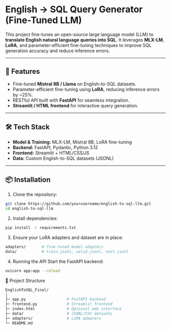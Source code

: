 # English → SQL Query Generator (Fine-Tuned LLM)

This project fine-tunes an open-source large language model (LLM) to **translate English natural language queries into SQL**. It leverages **MLX-LM**, **LoRA**, and parameter-efficient fine-tuning techniques to improve SQL generation accuracy and reduce inference errors.

---

## 🚀 Features

- Fine-tuned **Mistral 8B / Llama** on English-to-SQL datasets.
- Parameter-efficient fine-tuning using **LoRA**, reducing inference errors by ~25%.
- RESTful API built with **FastAPI** for seamless integration.
- **Streamlit / HTML frontend** for interactive query generation.

---

## 🛠 Tech Stack

- **Model & Training:** MLX-LM, Mistral 8B, LoRA fine-tuning  
- **Backend:** FastAPI, Pydantic, Python 3.12  
- **Frontend:** Streamlit + HTML/CSS/JS  
- **Data:** Custom English-to-SQL datasets (JSONL)

---

## 📦 Installation

1. Clone the repository:

```bash
git clone https://github.com/yourusername/english-to-sql-llm.git
cd english-to-sql-llm
```
2. Install dependencies:
```bash
pip install -r requirements.txt
```
3. Ensure your LoRA adapters and dataset are in place:
```bash
adapters/       # fine-tuned model adapters
data/           # train.jsonl, valid.jsonl, test.jsonl
```
4. Running the API
Start the FastAPI backend:
```bash
uvicorn app:app --reload
```
📁 Project Structure
```bash
EnglishToSQL_Final/
│
├─ app.py                  # FastAPI backend
├─ frontend.py             # Streamlit frontend
├─ index.html              # Optional web interface
├─ data/                   # JSONL/CSV datasets
├─ adapters/               # LoRA adapters
└─ README.md
```





 
